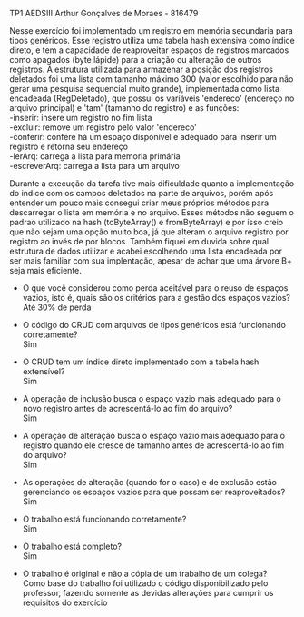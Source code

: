 TP1 AEDSIII
Arthur Gonçalves de Moraes - 816479

Nesse exercício foi implementado um registro em memória secundaria para tipos genéricos. Esse registro utiliza uma tabela hash extensiva como índice direto, e tem a capacidade de reaproveitar espaços de registros marcados como apagados (byte lápide) para a criação ou alteração de outros registros. A estrutura utilizada para armazenar a posição dos registros deletados foi uma lista com tamanho máximo 300 (valor escolhido para não gerar uma pesquisa sequencial muito grande), implementada como lista encadeada (RegDeletado), que possui os variáveis 'endereco' (endereço no arquivo principal) e 'tam' (tamanho do registro) e as funções:  
-inserir: insere um registro no fim lista  
-excluir: remove um registro pelo valor 'endereco'  
-conferir: confere há um espaço disponível e adequado para inserir um registro e retorna seu endereço  
-lerArq: carrega a lista para memoria primária  
-escreverArq: carrega a lista para um arquivo  
  
Durante a execução da tarefa tive mais dificuldade quanto a implementação do indice com os campos deletados na parte de arquivos, porém após entender um pouco mais consegui criar meus próprios métodos para descarregar o lista em memória e no arquivo. Esses métodos não seguem o padrao utilizado na hash (toByteArray() e fromByteArray) e por isso creio que não sejam uma opção muito boa, já que alteram o arquivo registro por registro ao invés de por blocos. Também fiquei em duvida sobre qual estrutura de dados utilizar e acabei escolhendo uma lista encadeada por ser mais familiar com sua implentação, apesar de achar que uma árvore B+ seja mais eficiente.  
  
- O que você considerou como perda aceitável para o reuso de espaços vazios, isto é, quais são os critérios para a gestão dos espaços vazios?  
Até 30% de perda

- O código do CRUD com arquivos de tipos genéricos está funcionando corretamente?  
Sim

- O CRUD tem um índice direto implementado com a tabela hash extensível?  
Sim

- A operação de inclusão busca o espaço vazio mais adequado para o novo registro antes de acrescentá-lo ao fim do arquivo?  
Sim

- A operação de alteração busca o espaço vazio mais adequado para o registro quando ele cresce de tamanho antes de acrescentá-lo ao fim do arquivo?  
Sim

- As operações de alteração (quando for o caso) e de exclusão estão gerenciando os espaços vazios para que possam ser reaproveitados?  
Sim

- O trabalho está funcionando corretamente?  
Sim

- O trabalho está completo?  
Sim

- O trabalho é original e não a cópia de um trabalho de um colega?  
Como base do trabalho foi utilizado o código disponibilizado pelo professor, fazendo somente as devidas alterações para cumprir os requisitos do exercício
